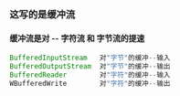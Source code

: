 ### 这写的是缓冲流
#### 缓冲流是对 -- 字符流  和  字节流的提速
``` java
BufferedInputStream   对"字节"的缓冲--输入
BufferedOutputStream  对"字节"的缓冲--输出
BufferedReader        对"字符"的缓冲--输入
WBufferedWrite        对"字符"的缓冲--输出
```